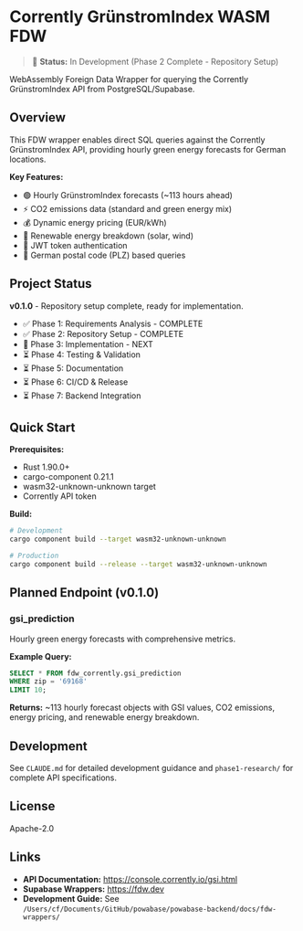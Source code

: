 # Corrently GrünstromIndex WASM FDW

> 🚧 **Status:** In Development (Phase 2 Complete - Repository Setup)

WebAssembly Foreign Data Wrapper for querying the Corrently GrünstromIndex API from PostgreSQL/Supabase.

## Overview

This FDW wrapper enables direct SQL queries against the Corrently GrünstromIndex API, providing hourly green energy forecasts for German locations.

**Key Features:**
- 🟢 Hourly GrünstromIndex forecasts (~113 hours ahead)
- ⚡ CO2 emissions data (standard and green energy mix)
- 💰 Dynamic energy pricing (EUR/kWh)
- 🌱 Renewable energy breakdown (solar, wind)
- 🔐 JWT token authentication
- 📍 German postal code (PLZ) based queries

## Project Status

**v0.1.0** - Repository setup complete, ready for implementation.

- ✅ Phase 1: Requirements Analysis - COMPLETE
- ✅ Phase 2: Repository Setup - COMPLETE
- 🚧 Phase 3: Implementation - NEXT
- ⏳ Phase 4: Testing & Validation
- ⏳ Phase 5: Documentation
- ⏳ Phase 6: CI/CD & Release
- ⏳ Phase 7: Backend Integration

## Quick Start

**Prerequisites:**
- Rust 1.90.0+
- cargo-component 0.21.1
- wasm32-unknown-unknown target
- Corrently API token

**Build:**
```bash
# Development
cargo component build --target wasm32-unknown-unknown

# Production
cargo component build --release --target wasm32-unknown-unknown
```

## Planned Endpoint (v0.1.0)

### gsi_prediction

Hourly green energy forecasts with comprehensive metrics.

**Example Query:**
```sql
SELECT * FROM fdw_corrently.gsi_prediction
WHERE zip = '69168'
LIMIT 10;
```

**Returns:** ~113 hourly forecast objects with GSI values, CO2 emissions, energy pricing, and renewable energy breakdown.

## Development

See `CLAUDE.md` for detailed development guidance and `phase1-research/` for complete API specifications.

## License

Apache-2.0

## Links

- **API Documentation:** https://console.corrently.io/gsi.html
- **Supabase Wrappers:** https://fdw.dev
- **Development Guide:** See `/Users/cf/Documents/GitHub/powabase/powabase-backend/docs/fdw-wrappers/`
